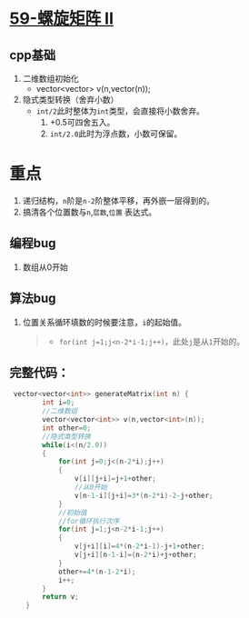  # [59-螺旋矩阵 II ](https://leetcode.cn/problems/spiral-matrix-ii/description/)
## cpp基础

1. 二维数组初始化
	-  vector<vector<int>> v(n,vector<int>(n));
2. 隐式类型转换（舍弃小数）
	- `int/2`此时整体为`int`类型，会直接将小数舍弃。
		1. +0.5可四舍五入。
		2. `int/2.0`此时为浮点数，小数可保留。
# 重点

1. 递归结构，`n`阶是`n-2`阶整体平移，再外嵌一层得到的。
2. 搞清各个位置数与`n`,`层数`,`位置` 表达式。

## 编程bug

1. 数组从0开始

## 算法bug

1. 位置关系循环填数的时候要注意，`i`的起始值。
   > - `for(int j=1;j<n-2*i-1;j++)`，此处`j`是从`1`开始的。
   

## 完整代码：

```cpp
 vector<vector<int>> generateMatrix(int n) {
        int i=0;
        //二维数组
        vector<vector<int>> v(n,vector<int>(n));
        int other=0;
        //隐式类型转换
        while(i<(n/2.0))
        {
            for(int j=0;j<(n-2*i);j++)
            {
                v[i][j+i]=j+1+other;
                //从0开始
                v[n-1-i][j+i]=3*(n-2*i)-2-j+other;
            }
            //初始值
            //for循环执行次序
            for(int j=1;j<n-2*i-1;j++)
            {
                v[j+i][i]=4*(n-2*i-1)-j+1+other;
                v[j+i][n-1-i]=(n-2*i)+j+other;
            }
            other+=4*(n-1-2*i);
            i++;
        }
        return v;
    }
```